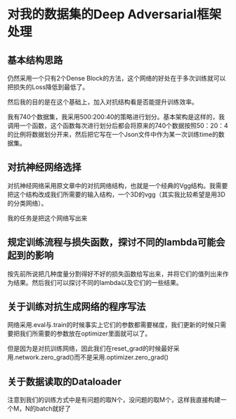 # 对我的数据集的Deep Adversarial框架处理

##  基本结构思路

仍然采用一个只有2个Dense Block的方法，这个网络的好处在于多次训练就可以把损失的Loss降低到最低了。

然后我的目的是在这个基础上，加入对抗结构看是否能提升训练效率。

我有740个数据集，我采用500:200:40的策略进行划分。基本架构是这样的，我调用一个函数，这个函数每次进行划分后都会将原来的740个数据按照50：20：4的比例将数据划分开来，然后把它写在一个Json文件中作为某一次训练time的数据集。



## 对抗神经网络选择

对抗神经网络采用原文章中的对抗网络结构，也就是一个经典的Vgg结构。我需要把这个结构改成我们所需要的输入结构，一个3D的vgg（其实我比较希望是用3D的分类网络）。

我的任务是把这个网络写出来

## 规定训练流程与损失函数，探讨不同的lambda可能会起到的影响

按先前所说把几种度量分割得好不好的损失函数给写出来，并将它们的值列出来作为结果。然后我们可以探讨不同的lambda以及它们的一些结果。

## 关于训练对抗生成网络的程序写法

网络采用.eval与.train的时候事实上它们的参数都需要梯度，我们更新的时候只需要把我们所需要的参数放在optimizer里面就可以了。

但是因为是对抗训练网络，因此我们在reset_grad的时候最好采用.network.zero_grad()而不是采用.optimizer.zero_grad()

## 关于数据读取的Dataloader

注意到我们的训练方式中是有问题的取N个，没问题的取M个，这样我直接构建一个M，N的batch就好了





